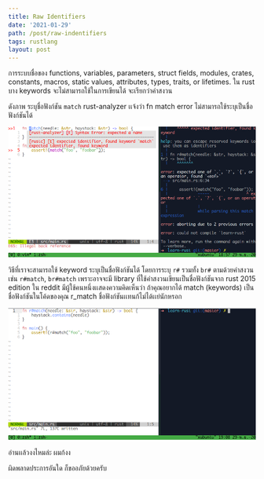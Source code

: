 ```yaml
---
title: Raw Identifiers
date: '2021-01-29'
path: /post/raw-indentifiers
tags: rustlang
layout: post
---
```


การระบบชื่อของ functions, variables, parameters, struct fields, modules, crates, constants, macros, static values, attributes, types, traits, or lifetimes. ใน rust บาง keywords จะไม่สามารถใช้ในการเขียนได้ จะเรียกว่าคำสงวน

ดังภาพ ระบุชื่อฟังก์ชัน `match` rust-analyzer เเจ้งว่า fn match error ไม่สามารถใช้ระบุเป็นชื่อฟังก์ชันได้ 

![Raw Identifiers](./raw_indentifier_01.png)

วิธีที่เราจะสามารถใช้ keyword ระบุเป็นชื่อฟังก์ชันได้ โดยการระบุ `r#` รวมทั้ง `br#` ตามด้วยคำสงวน เช่น `r#match`, `br#match` เพราะอาจจะมี library ที่ใช้คำสงวนเขียนเป็นชื่อฟังก์ชันจาก rust 2015 edition ใน reddit มีผู้ใช้คนหนึ่งเเสดงความคิดเห็นว่า ถ้าคุณอยากได้ match (keywords) เป็นชื่อฟังก์ชันในโค้ดของคุณ r_match ชื่อฟังก์ชันเเทนก้ไม่ได้เเย่นักหรอก

![Raw Identifiers](./raw_indentifier_02.png)

อ่านเเล้วงงไหมล่ะ ผมก้งง

ผิดพลาดประการอันใด ก็ขออภัยด้วยครับ